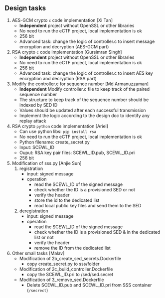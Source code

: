 
## Design tasks

1. AES-GCM crypto `c` code implementation [Xi Tan]
   - **Independent** project without OpenSSL or other libraries
   - No need to run the eCTF project, local implementation is ok
   - 256 bit
   - Advanced task: change the logic of controller.c to insert message encryption and decryption (AES-GCM part)
2. RSA crypto `c` code implementation [Gursimran Singh]
   - **Independent** project without OpenSSL or other libraries
   - No need to run the eCTF project, local implementation is ok
   - 256 bit
   - Advanced task: change the logic of controller.c to insert AES key encryption and decryption (RSA part)
3. Modify the controller.c for sequence number [Md Armanuzzaman]
   - **Independent** Modify controller.c file to keep track of the paired sequence number
   - The structure to keep track of the sequence number should be indexed by SED ID
   - Values should be updated after each successful transmission
   - Implement the logic according to the design doc to identify any replay attack
4. RSA crypto `python` code implementation [Ariel]
   - Can use python libs: `pip install rsa`
   - No need to run the eCTF project, local implementation is ok
   - Python filename: create_secret.py
   - Input: SCEWL_ID
   - Ouput: RSA key pair files: SCEWL_ID.pub, SCEWL_ID.pri
   - 256 bit
5. Modification of sss.py [Anjie Sun]
   1. registration  
       - input: signed message
       - operation
         - read the SCEWL_ID of the signed message 
         - check whether the ID is a provisioned SED or not
         - verify the header
         - store the id to the dedicated list
         - read local public key files and send them to the SED
    2. deregistration
       - input: signed message
       - operation
         - read the SCEWL_ID of the signed message 
         - check whether the ID is a provisioned SED & in the dedicated list or not
         - verify the header
         - remove the ID from the dedicated list
6. Other small tasks [Malav]
   - Modification of 2b_create_sed_secrets.Dockerfile
      - copy create_secret.py to sss/folder
   - Modification of 2c_build_controller.Dockerfile
      - copy the SCEWL_ID.pri to /sed/sed.secret
   - Modification of 3_remove_sed.Dockerfile
      - Delete SCEWL_ID.pub and SCEWL_ID.pri from SSS container (`/secrect`)